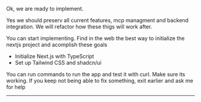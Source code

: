 Ok, we are ready to implement. 

Yes we should preserv all current features, mcp managment and backend integration. We will refactor how these thigs will work after.

You can start implementing. Find in the web the best way to initialize the nextjs project and acomplish these goals 

- Initialize Next.js with TypeScript
- Set up Tailwind CSS and shadcn/ui

You can run commands to run the app and test it with curl. Make sure its working. If you keep not being able to fix something, exit earlier and ask me for help

-------------------------------------------------------------------------------------------------------